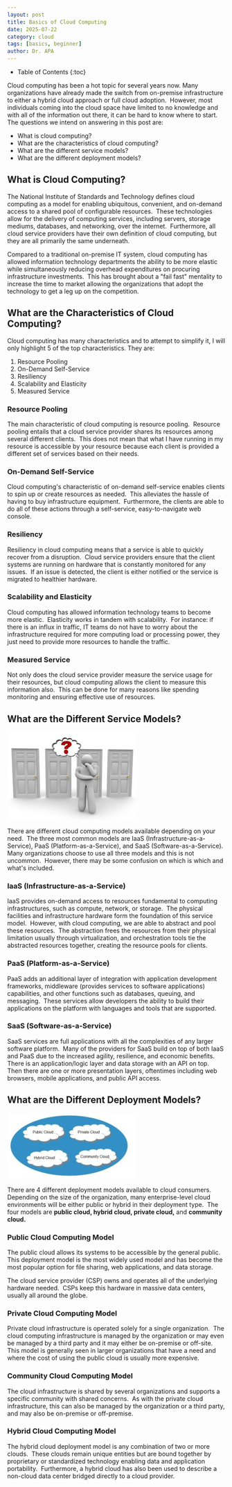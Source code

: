 ```yaml
---
layout: post
title: Basics of Cloud Computing
date: 2025-07-22
category: cloud
tags: [basics, beginner]
author: Dr. APA
---
```

* Table of Contents 
{:toc}

Cloud computing has been a hot topic for several years now. Many organizations have already made the switch from on-premise infrastructure to either a hybrid cloud approach or full cloud adoption.  However, most individuals coming into the cloud space have limited to no knowledge and with all of the information out there, it can be hard to know where to start.  The questions we intend on answering in this post are:

- What is cloud computing?
- What are the characteristics of cloud computing?
- What are the different service models?
- What are the different deployment models?

## What is Cloud Computing?

The National Institute of Standards and Technology defines cloud computing as a model for enabling ubiquitous, convenient, and on-demand access to a shared pool of configurable resources.  These technologies allow for the delivery of computing services, including servers, storage mediums, databases, and networking, over the internet.  Furthermore, all cloud service providers have their own definition of cloud computing, but they are all primarily the same underneath.

Compared to a traditional on-premise IT system, cloud computing has allowed information technology departments the ability to be more elastic while simultaneously reducing overhead expenditures on procuring infrastructure investments.  This has brought about a "fail fast" mentality to increase the time to market allowing the organizations that adopt the technology to get a leg up on the competition.

## What are the Characteristics of Cloud Computing?

Cloud computing has many characteristics and to attempt to simplify it, I will only highlight 5 of the top characteristics. They are:

1. Resource Pooling
2. On-Demand Self-Service
3. Resiliency
4. Scalability and Elasticity
5. Measured Service

### Resource Pooling

The main characteristic of cloud computing is resource pooling.  Resource pooling entails that a cloud service provider shares its resources among several different clients.  This does not mean that what I have running in my resource is accessible by your resource because each client is provided a different set of services based on their needs.

### On-Demand Self-Service

Cloud computing's characteristic of on-demand self-service enables clients to spin up or create resources as needed.  This alleviates the hassle of having to buy infrastructure equipment.  Furthermore, the clients are able to do all of these actions through a self-service, easy-to-navigate web console.

### Resiliency

Resiliency in cloud computing means that a service is able to quickly recover from a disruption.  Cloud service providers ensure that the client systems are running on hardware that is constantly monitored for any issues.  If an issue is detected, the client is either notified or the service is migrated to healthier hardware.

### Scalability and Elasticity

Cloud computing has allowed information technology teams to become more elastic.  Elasticity works in tandem with scalability.  For instance: if there is an influx in traffic, IT teams do not have to worry about the infrastructure required for more computing load or processing power, they just need to provide more resources to handle the traffic.

### Measured Service

Not only does the cloud service provider measure the service usage for their resources, but cloud computing allows the client to measure this information also.  This can be done for many reasons like spending monitoring and ensuring effective use of resources.

## What are the Different Service Models?

![cloud computing service models](/assets/images/computing-service-models-300x203.jpg)

There are different cloud computing models available depending on your need.  The three most common models are IaaS (Infrastructure-as-a-Service), PaaS (Platform-as-a-Service), and SaaS (Software-as-a-Service).  Many organizations choose to use all three models and this is not uncommon.  However, there may be some confusion on which is which and what's included.

### IaaS (Infrastructure-as-a-Service)

IaaS provides on-demand access to resources fundamental to computing infrastructures, such as compute, network, or storage.  The physical facilities and infrastructure hardware form the foundation of this service model.  However, with cloud computing, we are able to abstract and pool these resources.  The abstraction frees the resources from their physical limitation usually through virtualization, and orchestration tools tie the abstracted resources together, creating the resource pools for clients.

### PaaS (Platform-as-a-Service)

PaaS adds an additional layer of integration with application development frameworks, middleware (provides services to software applications) capabilities, and other functions such as databases, queuing, and messaging.  These services allow developers the ability to build their applications on the platform with languages and tools that are supported.

### SaaS (Software-as-a-Service)

SaaS services are full applications with all the complexities of any larger software platform.  Many of the providers for SaaS build on top of both IaaS and PaaS due to the increased agility, resilience, and economic benefits.  There is an application/logic layer and data storage with an API on top.  Then there are one or more presentation layers, oftentimes including web browsers, mobile applications, and public API access.

## What are the Different Deployment Models?

![cloud deployment](/assets/images/cloud-deployment-models-300x151.jpg)

There are 4 different deployment models available to cloud consumers.  Depending on the size of the organization, many enterprise-level cloud environments will be either public or hybrid in their deployment type.  The four models are **public cloud, hybrid cloud, private cloud,** and **community cloud.**

### Public Cloud Computing Model

The public cloud allows its systems to be accessible by the general public.  This deployment model is the most widely used model and has become the most popular option for file sharing, web applications, and data storage.

The cloud service provider (CSP) owns and operates all of the underlying hardware needed.  CSPs keep this hardware in massive data centers, usually all around the globe.

### Private Cloud Computing Model

Private cloud infrastructure is operated solely for a single organization.  The cloud computing infrastructure is managed by the organization or may even be managed by a third party and it may either be on-premise or off-site.  This model is generally seen in larger organizations that have a need and where the cost of using the public cloud is usually more expensive.

### Community Cloud Computing Model

The cloud infrastructure is shared by several organizations and supports a specific community with shared concerns.  As with the private cloud infrastructure, this can also be managed by the organization or a third party, and may also be on-premise or off-premise.

### Hybrid Cloud Computing Model

The hybrid cloud deployment model is any combination of two or more clouds.  These clouds remain unique entities but are bound together by proprietary or standardized technology enabling data and application portability.  Furthermore, a hybrid cloud has also been used to describe a non-cloud data center bridged directly to a cloud provider.